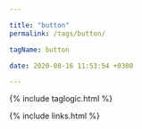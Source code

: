 ```yaml
---

title: "button"
permalink: /tags/button/

tagName: button

date: 2020-08-16 11:53:54 +0300

---
```


{% include taglogic.html %}

{% include links.html %}
